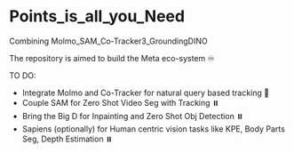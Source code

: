 # Points_is_all_you_Need
Combining Molmo_SAM_Co-Tracker3_GroundingDINO

The repository is aimed to build the Meta eco-system ♾️


TO DO:

- Integrate Molmo and Co-Tracker for natural query based tracking 🚀
- Couple SAM for Zero Shot Video Seg with Tracking ⏸️
- Bring the Big D for Inpainting and Zero Shot Obj Detection ⏸️
- Sapiens (optionally) for Human centric vision tasks like KPE, Body Parts Seg, Depth Estimation ⏸️
